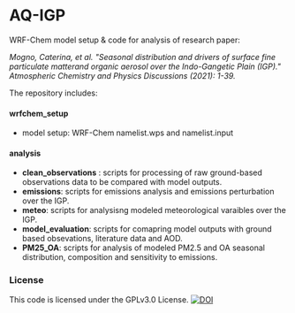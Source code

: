 # AQ-IGP
WRF-Chem model setup & code for analysis of research paper:

 *Mogno, Caterina, et al. "Seasonal distribution and drivers of surface fine particulate matterand organic aerosol over the Indo-Gangetic Plain (IGP)." Atmospheric Chemistry and Physics Discussions (2021): 1-39.*

The repository includes:
    
#### wrfchem_setup
 - model setup: WRF-Chem namelist.wps and namelist.input
    
#### analysis
 - **clean_observations** : scripts for processing of raw ground-based observations data to be compared with model outputs.
 - **emissions**: scripts for emissions analysis and emissions perturbation over the IGP.
 - **meteo**: scripts for analysisng modeled meteorological varaibles over the IGP.
 - **model_evaluation**: scripts for comapring model outputs with ground based obsevations, literature data and AOD.
 - **PM25_OA**: scripts for analysis of modeled PM2.5 and OA seasonal distribution, composition and sensitivity to emissions.





### License
This code is licensed under the GPLv3.0 License.
[![DOI](https://zenodo.org/badge/327905636.svg)](https://zenodo.org/badge/latestdoi/327905636)
